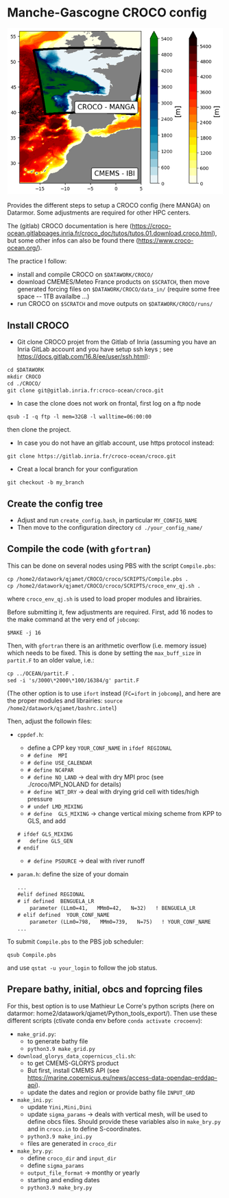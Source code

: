 # Manche-Gascogne CROCO config

![Alt text](https://github.com/quentinjamet/Tuto/blob/main/Figure/comp_domain_MANGA_CMEMS-IBI.png "a title")

Provides the different steps to setup a CROCO config (here MANGA) on Datarmor. Some adjustments are required for other HPC centers.

The (gitlab) CROCO documentation is here (https://croco-ocean.gitlabpages.inria.fr/croco_doc/tutos/tutos.01.download.croco.html), but some other infos can also be found there (https://www.croco-ocean.org/).

The practice I follow:
  * install and compile CROCO on ```$DATAWORK/CROCO/```
  * download CMEMES/Meteo France products on ```$SCRATCH```, then move generated forcing files on ```$DATAWORK/CROCO/data_in/``` (require some free space -- 1TB availalbe ...)
  * run CROCO on ```$SCRATCH``` and move outputs on ```$DATAWORK/CROCO/runs/```

## Install CROCO

  * Git clone CROCO projet from the Gitlab of Inria (assuming you have an Inria GitLab account and you have setup ssh keys ; see https://docs.gitlab.com/16.8/ee/user/ssh.html): 
  ```
  cd $DATAWORK
  mkdir CROCO
  cd ./CROCO/
  git clone git@gitlab.inria.fr:croco-ocean/croco.git
  ```

  * In case the clone does not work on frontal, first log on a ftp node
  ```
  qsub -I -q ftp -l mem=32GB -l walltime=06:00:00
  ```
  then clone the project.

  * In case you do not have an gitlab account, use https protocol instead:
  ```
  git clone https://gitlab.inria.fr/croco-ocean/croco.git
  ```

  * Creat a local branch for your configuration
  ```
  git checkout -b my_branch
  ```

## Create the config tree
  * Adjust and run ```create_config.bash```, in particular ```MY_CONFIG_NAME```
  * Then move to the configuration directory ```cd ./your_config_name/```

## Compile the code (with ```gfortran```)

This can be done on several nodes using PBS with the script ```Compile.pbs```:
  ```
  cp /home2/datawork/qjamet/CROCO/croco/SCRIPTS/Compile.pbs .
  cp /home2/datawork/qjamet/CROCO/croco/SCRIPTS/croco_env_qj.sh .
  ```
where ```croco_env_qj.sh``` is used to load proper modules and librairies.

Before submitting it, few adjustments are required. First, add 16 nodes to the make command at the very end of ```jobcomp```:
  ```
  $MAKE -j 16
  ```

Then, with ```gfortran``` there is an arithmetic overflow (i.e. memory issue) which needs to be fixed. This is done by setting the ```max_buff_size``` in ```partit.F``` to an older value, i.e.:
  ```
  cp ../OCEAN/partit.F .
  sed -i 's/3000\*2000\*100/16384/g' partit.F
  ```

(The other option is to use ```ifort``` instead (```FC=ifort``` in ```jobcomp```), and here are the proper modules and librairies: ```source /home2/datawork/qjamet/bashrc.intel```)

Then, adjust the followin files:
  * ```cppdef.h```: 
	* define a CPP key ```YOUR_CONF_NAME``` in ```ifdef REGIONAL```
	* ```# define  MPI```
	* ```# define USE_CALENDAR```
	* ```# define NC4PAR```
	* ```# define NO_LAND``` -> deal with dry MPI proc (see ./croco/MPI_NOLAND for details)
	* ```# define WET_DRY``` -> deal with drying grid cell with tides/high pressure
	* ```# undef LMD_MIXING```
	* ```# define  GLS_MIXING``` -> change vertical mixing scheme from KPP to GLS, and add
	```
	# ifdef GLS_MIXING
	#   define GLS_GEN
	# endif
	```
	* ```# define PSOURCE``` -> deal with river runoff 

  * ```param.h```: define the size of your domain
	```
	...
	#elif defined REGIONAL
	# if defined  BENGUELA_LR
	    parameter (LLm0=41,   MMm0=42,   N=32)   ! BENGUELA_LR
	# elif defined  YOUR_CONF_NAME
	    parameter (LLm0=798,   MMm0=739,   N=75)   ! YOUR_CONF_NAME
	...
	``` 

To submit ```Compile.pbs``` to the PBS job scheduler:
  ```
  qsub Compile.pbs
  ```
and use ```qstat -u your_login``` to follow the job status.


## Prepare bathy, initial, obcs and foprcing files 
For this, best option is to use Mathieur Le Corre's python scripts (here on datarmor: home2/datawork/qjamet/Python_tools_export/). Then use these different scripts (ctivate conda env before ```conda activate crocoenv```):

  * ```make_grid.py```: 
	* to generate bathy file
	* ```python3.9 make_grid.py```
  * ```download_glorys_data_copernicus_cli.sh```: 
	* to get CMEMS-GLORYS product
	* But first, install CMEMS API (see https://marine.copernicus.eu/news/access-data-opendap-erddap-api).
	* update the dates and region or provide bathy file ```INPUT_GRD```
  * ```make_ini.py```:
	* update ```Yini,Mini,Dini```
	* update ```sigma_params``` -> deals with vertical mesh, will be used to define obcs files. Should provide these variables also in ```make_bry.py``` and in ```croco.in``` to define S-coordinates.
	* ```python3.9 make_ini.py```
	* files are generated in ```croco_dir```
  * ```make_bry.py```:
	* define ```croco_dir``` and ```input_dir```
	* define ```sigma_params```
	* ```output_file_format``` -> monthy or yearly
	* starting and ending dates
	* ```python3.9 make_bry.py```
